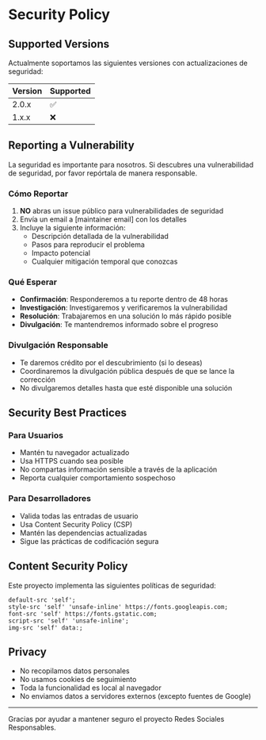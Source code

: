 # Security Policy

## Supported Versions

Actualmente soportamos las siguientes versiones con actualizaciones de seguridad:

| Version | Supported          |
| ------- | ------------------ |
| 2.0.x   | :white_check_mark: |
| 1.x.x   | :x:                |

## Reporting a Vulnerability

La seguridad es importante para nosotros. Si descubres una vulnerabilidad de seguridad, por favor repórtala de manera responsable.

### Cómo Reportar

1. **NO** abras un issue público para vulnerabilidades de seguridad
2. Envía un email a [maintainer email] con los detalles
3. Incluye la siguiente información:
   - Descripción detallada de la vulnerabilidad
   - Pasos para reproducir el problema
   - Impacto potencial
   - Cualquier mitigación temporal que conozcas

### Qué Esperar

- **Confirmación**: Responderemos a tu reporte dentro de 48 horas
- **Investigación**: Investigaremos y verificaremos la vulnerabilidad
- **Resolución**: Trabajaremos en una solución lo más rápido posible
- **Divulgación**: Te mantendremos informado sobre el progreso

### Divulgación Responsable

- Te daremos crédito por el descubrimiento (si lo deseas)
- Coordinaremos la divulgación pública después de que se lance la corrección
- No divulgaremos detalles hasta que esté disponible una solución

## Security Best Practices

### Para Usuarios

- Mantén tu navegador actualizado
- Usa HTTPS cuando sea posible
- No compartas información sensible a través de la aplicación
- Reporta cualquier comportamiento sospechoso

### Para Desarrolladores

- Valida todas las entradas de usuario
- Usa Content Security Policy (CSP)
- Mantén las dependencias actualizadas
- Sigue las prácticas de codificación segura

## Content Security Policy

Este proyecto implementa las siguientes políticas de seguridad:

```
default-src 'self';
style-src 'self' 'unsafe-inline' https://fonts.googleapis.com;
font-src 'self' https://fonts.gstatic.com;
script-src 'self' 'unsafe-inline';
img-src 'self' data:;
```

## Privacy

- No recopilamos datos personales
- No usamos cookies de seguimiento
- Toda la funcionalidad es local al navegador
- No enviamos datos a servidores externos (excepto fuentes de Google)

---

Gracias por ayudar a mantener seguro el proyecto Redes Sociales Responsables.